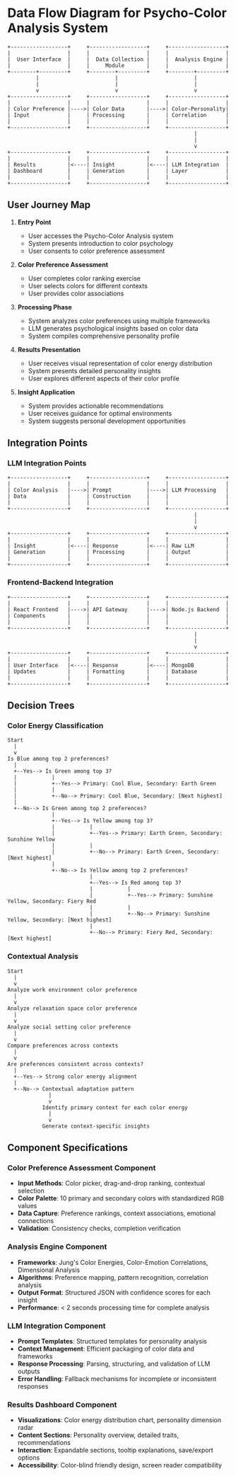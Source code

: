 # Data Flow Diagram for Psycho-Color Analysis System

```
+------------------+     +------------------+     +------------------+
|                  |     |                  |     |                  |
|  User Interface  |     |  Data Collection |     |  Analysis Engine |
|                  |     |     Module       |     |                  |
+--------+---------+     +--------+---------+     +--------+---------+
         |                        |                        |
         |                        |                        |
         v                        v                        v
+------------------+     +------------------+     +------------------+
|                  |     |                  |     |                  |
| Color Preference |---->| Color Data       |---->| Color-Personality|
| Input            |     | Processing       |     | Correlation      |
|                  |     |                  |     |                  |
+------------------+     +------------------+     +------------------+
                                                           |
                                                           |
                                                           v
+------------------+     +------------------+     +------------------+
|                  |     |                  |     |                  |
| Results          |<----| Insight          |<----| LLM Integration  |
| Dashboard        |     | Generation       |     | Layer            |
|                  |     |                  |     |                  |
+------------------+     +------------------+     +------------------+
```

## User Journey Map

1. **Entry Point**
   - User accesses the Psycho-Color Analysis system
   - System presents introduction to color psychology
   - User consents to color preference assessment

2. **Color Preference Assessment**
   - User completes color ranking exercise
   - User selects colors for different contexts
   - User provides color associations

3. **Processing Phase**
   - System analyzes color preferences using multiple frameworks
   - LLM generates psychological insights based on color data
   - System compiles comprehensive personality profile

4. **Results Presentation**
   - User receives visual representation of color energy distribution
   - System presents detailed personality insights
   - User explores different aspects of their color profile

5. **Insight Application**
   - System provides actionable recommendations
   - User receives guidance for optimal environments
   - System suggests personal development opportunities

## Integration Points

### LLM Integration Points
```
+------------------+     +------------------+     +------------------+
|                  |     |                  |     |                  |
| Color Analysis   |---->| Prompt           |---->| LLM Processing   |
| Data             |     | Construction     |     |                  |
|                  |     |                  |     |                  |
+------------------+     +------------------+     +------------------+
                                                           |
                                                           |
                                                           v
+------------------+     +------------------+     +------------------+
|                  |     |                  |     |                  |
| Insight          |<----| Response         |<----| Raw LLM          |
| Generation       |     | Processing       |     | Output           |
|                  |     |                  |     |                  |
+------------------+     +------------------+     +------------------+
```

### Frontend-Backend Integration
```
+------------------+     +------------------+     +------------------+
|                  |     |                  |     |                  |
| React Frontend   |---->| API Gateway      |---->| Node.js Backend  |
| Components       |     |                  |     |                  |
|                  |     |                  |     |                  |
+------------------+     +------------------+     +------------------+
                                                           |
                                                           |
                                                           v
+------------------+     +------------------+     +------------------+
|                  |     |                  |     |                  |
| User Interface   |<----| Response         |<----| MongoDB          |
| Updates          |     | Formatting       |     | Database         |
|                  |     |                  |     |                  |
+------------------+     +------------------+     +------------------+
```

## Decision Trees

### Color Energy Classification
```
Start
  |
  v
Is Blue among top 2 preferences?
  |
  +--Yes--> Is Green among top 3? 
  |           |
  |           +--Yes--> Primary: Cool Blue, Secondary: Earth Green
  |           |
  |           +--No--> Primary: Cool Blue, Secondary: [Next highest]
  |
  +--No--> Is Green among top 2 preferences?
              |
              +--Yes--> Is Yellow among top 3?
              |           |
              |           +--Yes--> Primary: Earth Green, Secondary: Sunshine Yellow
              |           |
              |           +--No--> Primary: Earth Green, Secondary: [Next highest]
              |
              +--No--> Is Yellow among top 2 preferences?
                          |
                          +--Yes--> Is Red among top 3?
                          |           |
                          |           +--Yes--> Primary: Sunshine Yellow, Secondary: Fiery Red
                          |           |
                          |           +--No--> Primary: Sunshine Yellow, Secondary: [Next highest]
                          |
                          +--No--> Primary: Fiery Red, Secondary: [Next highest]
```

### Contextual Analysis
```
Start
  |
  v
Analyze work environment color preference
  |
  v
Analyze relaxation space color preference
  |
  v
Analyze social setting color preference
  |
  v
Compare preferences across contexts
  |
  v
Are preferences consistent across contexts?
  |
  +--Yes--> Strong color energy alignment
  |
  +--No--> Contextual adaptation pattern
             |
             v
           Identify primary context for each color energy
             |
             v
           Generate context-specific insights
```

## Component Specifications

### Color Preference Assessment Component
- **Input Methods**: Color picker, drag-and-drop ranking, contextual selection
- **Color Palette**: 10 primary and secondary colors with standardized RGB values
- **Data Capture**: Preference rankings, context associations, emotional connections
- **Validation**: Consistency checks, completion verification

### Analysis Engine Component
- **Frameworks**: Jung's Color Energies, Color-Emotion Correlations, Dimensional Analysis
- **Algorithms**: Preference mapping, pattern recognition, correlation analysis
- **Output Format**: Structured JSON with confidence scores for each insight
- **Performance**: < 2 seconds processing time for complete analysis

### LLM Integration Component
- **Prompt Templates**: Structured templates for personality analysis
- **Context Management**: Efficient packaging of color data and frameworks
- **Response Processing**: Parsing, structuring, and validation of LLM outputs
- **Error Handling**: Fallback mechanisms for incomplete or inconsistent responses

### Results Dashboard Component
- **Visualizations**: Color energy distribution chart, personality dimension radar
- **Content Sections**: Personality overview, detailed traits, recommendations
- **Interaction**: Expandable sections, tooltip explanations, save/export options
- **Accessibility**: Color-blind friendly design, screen reader compatibility
